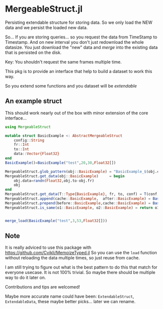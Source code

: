 # MergeableStruct.jl
Persisting extendable structure for storing data. So we only load the NEW data and we persist the loaded new data. 


So...
If you are storing queries... so you request the data from TimeStamp to Timestamp. And on new interval you don't just redownload the whole datasize. You just download the "new" data and *merge* into the existing data that is persisted on the disk. 

Key: You shouldn't request the same frames multiple time. 

This pkg is to provide an interface that help to build a dataset to work this way.


So you extend some functions and you dataset will be *extendable* 

## An example struct 
This should work nearly out of the box with minor extension of the core interface...
```julia
using MergeableStruct

mutable struct BasicExample <: AbstractMergeableStruct
	config::String
	fr::Int
	to::Int
	data::Vector{Float32}
end
BasicExample()=BasicExample("test",20,30,Float32[])

MergeableStruct.glob_pattern(obj::BasicExample) = "BasicExample_$(obj.config)_*_*"*".jld2"
MergeableStruct.get_data(obj::BasicExample)     = begin
	obj.data=randn(Float32,obj.to-obj.fr)
	obj
end
MergeableStruct.get_data(T::Type{BasicExample}, fr, to, conf) = T(conf,fr,to,randn(Float32,to-fr))
MergeableStruct.append(cache::BasicExample,  after::BasicExample) = BasicExample(cache.config, cache.fr, after.to, vcat(cache.data,after.data)) 
MergeableStruct.prepend(before::BasicExample,cache::BasicExample) = BasicExample(cache.config, before.fr, cache.to, vcat(before.data,cache.data)) 
MergeableStruct.is_same(o1::BasicExample, o2::BasicExample) = return o1.config == o2.config && o1.fr == o2.fr && o1.to == o2.to


merge_load(BasicExample("test",3,53,Float32[]))
```

## Note
It is really adviced to use this package with https://github.com/Cvikli/MemoizeTyped.jl 
So you can use the `load` function without reloading the data multiple times, so just reuse from cache. 

I am still trying to figure out what is the best pattern to do this that match for everyone usecase. It is not 100% trivial. So maybe there should be multiple way to do it later on. 

Contributions and tips are welcomed! 


Maybe more accurate name could have been: `ExtendableStruct`, `ExtendableData`, these maybe better picks... later we can rename. 